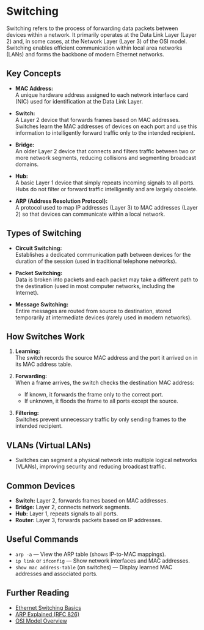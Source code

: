 # Switching

Switching refers to the process of forwarding data packets between devices within a network. It primarily operates at the Data Link Layer (Layer 2) and, in some cases, at the Network Layer (Layer 3) of the OSI model. Switching enables efficient communication within local area networks (LANs) and forms the backbone of modern Ethernet networks.

## Key Concepts

- **MAC Address:**  
  A unique hardware address assigned to each network interface card (NIC) used for identification at the Data Link Layer.

- **Switch:**  
  A Layer 2 device that forwards frames based on MAC addresses. Switches learn the MAC addresses of devices on each port and use this information to intelligently forward traffic only to the intended recipient.

- **Bridge:**  
  An older Layer 2 device that connects and filters traffic between two or more network segments, reducing collisions and segmenting broadcast domains.

- **Hub:**  
  A basic Layer 1 device that simply repeats incoming signals to all ports. Hubs do not filter or forward traffic intelligently and are largely obsolete.

- **ARP (Address Resolution Protocol):**  
  A protocol used to map IP addresses (Layer 3) to MAC addresses (Layer 2) so that devices can communicate within a local network.

## Types of Switching

- **Circuit Switching:**  
  Establishes a dedicated communication path between devices for the duration of the session (used in traditional telephone networks).

- **Packet Switching:**  
  Data is broken into packets and each packet may take a different path to the destination (used in most computer networks, including the Internet).

- **Message Switching:**  
  Entire messages are routed from source to destination, stored temporarily at intermediate devices (rarely used in modern networks).

## How Switches Work

1. **Learning:**  
   The switch records the source MAC address and the port it arrived on in its MAC address table.

2. **Forwarding:**  
   When a frame arrives, the switch checks the destination MAC address:
   - If known, it forwards the frame only to the correct port.
   - If unknown, it floods the frame to all ports except the source.

3. **Filtering:**  
   Switches prevent unnecessary traffic by only sending frames to the intended recipient.

## VLANs (Virtual LANs)

- Switches can segment a physical network into multiple logical networks (VLANs), improving security and reducing broadcast traffic.

## Common Devices

- **Switch:** Layer 2, forwards frames based on MAC addresses.
- **Bridge:** Layer 2, connects network segments.
- **Hub:** Layer 1, repeats signals to all ports.
- **Router:** Layer 3, forwards packets based on IP addresses.

## Useful Commands

- `arp -a` — View the ARP table (shows IP-to-MAC mappings).
- `ip link` or `ifconfig` — Show network interfaces and MAC addresses.
- `show mac address-table` (on switches) — Display learned MAC addresses and associated ports.

## Further Reading

- [Ethernet Switching Basics](https://www.cisco.com/c/en/us/products/collateral/switches/campus-lan-switches-802-11ac/white-paper-c11-740091.html)
- [ARP Explained (RFC 826)](https://datatracker.ietf.org/doc/html/rfc826)
- [OSI Model Overview](https://www.cloudflare.com/learning/ddos/glossary/open-systems-interconnection-model-osi/)
